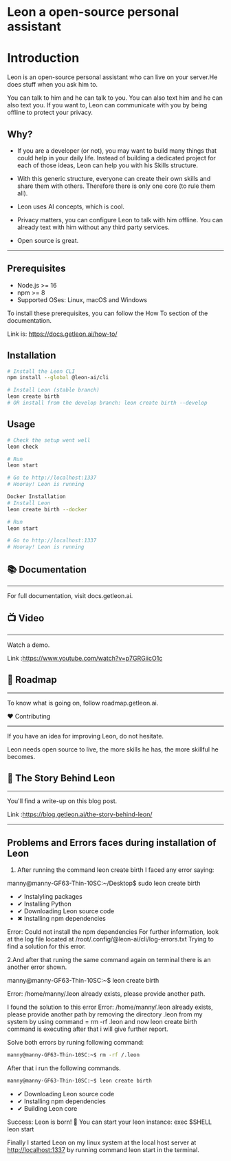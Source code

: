 # Leon a open-source personal assistant

# Introduction

Leon is an open-source personal assistant who can live on your server.He does stuff when you ask him to.

You can talk to him and he can talk to you. You can also text him and he can also text you. If you want to, Leon can communicate with you by being offline to protect your privacy.

## Why?

- If you are a developer (or not), you may want to build many things that could help in your daily life. Instead of building a dedicated project for each of those ideas, Leon can help you with his Skills structure.

- With this generic structure, everyone can create their own skills and share them with others. Therefore there is only one core (to rule them all).

- Leon uses AI concepts, which is cool.

- Privacy matters, you can configure Leon to talk with him offline. You can already text with him without any third party services.

- Open source is great.

---

## Prerequisites

- Node.js >= 16
- npm >= 8
- Supported OSes: Linux, macOS and Windows

To install these prerequisites, you can follow the How To section of the documentation.

Link is: <https://docs.getleon.ai/how-to/>

## Installation

``` bash
# Install the Leon CLI
npm install --global @leon-ai/cli

# Install Leon (stable branch)
leon create birth
# OR install from the develop branch: leon create birth --develop
```

## Usage

``` bash
# Check the setup went well
leon check

# Run
leon start

# Go to http://localhost:1337
# Hooray! Leon is running
```

```bash
Docker Installation
# Install Leon
leon create birth --docker

# Run
leon start

# Go to http://localhost:1337
# Hooray! Leon is running
```

## 📚 Documentation

---
For full documentation, visit docs.getleon.ai.

## 📺 Video

---
Watch a demo.

Link :<https://www.youtube.com/watch?v=p7GRGiicO1c>

## 🧭 Roadmap

---
To know what is going on, follow roadmap.getleon.ai.

❤️ Contributing

---
If you have an idea for improving Leon, do not hesitate.

Leon needs open source to live, the more skills he has, the more skillful he becomes.

## 📖 The Story Behind Leon

---
You'll find a write-up on this blog post.

Link :<https://blog.getleon.ai/the-story-behind-leon/>

----

## Problems and Errors faces during installation of Leon

1. After running the  command leon create birth
 I faced any error saying:

manny@manny-GF63-Thin-10SC:~/Desktop$ sudo leon create birth

- ✔ Instalyling packages
- ✔ Installing Python
- ✔ Downloading Leon source code
- ✖ Installing npm dependencies

Error: Could not install the npm dependencies
For further information, look at the log file located at
/root/.config/@leon-ai/cli/log-errors.txt
Trying to find a solution for this error.

2.And after that runing the same command again on     terminal there is an another error shown.

manny@manny-GF63-Thin-10SC:~$ leon create birth

Error: /home/manny/.leon already exists, please provide another path.

I found the solution to this error Error: /home/manny/.leon already
exists, please provide another path
by removing the directory .leon from my system by using command = rm
-rf .leon and now leon create
birth command is executing after that i will give further report.

Solve both errors by runing following command:

``` bash
manny@manny-GF63-Thin-10SC:~$ rm -rf /.leon
```

After that i run the following commands.

``` bash
manny@manny-GF63-Thin-10SC:~$ leon create birth
```

- ✔ Downloading Leon source code
- ✔ Installing npm dependencies
- ✔ Building Leon core

Success: Leon is born! 🎉
You can start your leon instance:
exec $SHELL
leon start

Finally I started Leon on my linux system at the local host
server at  <http://localhost:1337> by running command
leon start in the terminal.
